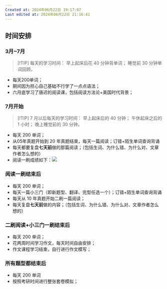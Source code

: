 ```yaml
---
Created at: 2024年06月22日 19:17:07
Last edited at: 2024年06月22日 21:16:41
---
```

## 时间安排
### 3月~7月
> [!TIP] 每天的学习时间：
> 早上起床后花 40 分钟背单词；
> 睡觉前 30 分钟单词回顾。 
- 每天200单词；
- 期间因为担心自己基础不行学了一点点语法；
- 六月底学习了唐迟的阅读课，包括阅读方法论+美国时代背景；
### 7月开始
> [!TIP] 7 月以后每天的学习时间：
> 早上起床后的 40 分钟；
> 午休起床之后的 1 小时；
> 晚上睡觉前的 30 分钟。
- 每天 200 单词；
- 从05年真题开始到 20 年真题结束，每天一篇阅读；订错+陌生单词查询背诵
- 每天都要复盘**七天前**做的那篇阅读；（包括生词、为什么错、为什么对、文章作者怎么想的）
- 阅读一刷成绩如下：![](../../../../../微信图片_20240622192945.png)
### 阅读一刷结束后
- 每天 200 单词；
- 每天一篇小三门（即新题型、翻译、完型任选一个）；订错+陌生单词查询背诵
- 每天从 10 年真题开始二刷一篇阅读；
- 每天复盘**七天前**做的内容；（包括生词、为什么错、为什么对、文章作者怎么想的）
### 二刷阅读+小三门一刷结束后
- 每天 200 单词；
- 花两周时间学习作文，每天时间自由安排；
- 作文课程学习结束，自行进行作文模写；
### 所有题型都结束后
- 每天 200 单词
- 按照考研时间进行整张套卷模拟；